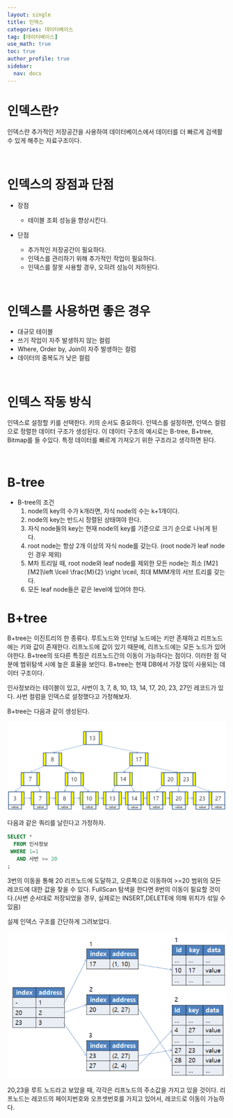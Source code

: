 ```yaml
---
layout: single
title: 인덱스
categories: 데이터베이스
tag: [데이터베이스]
use_math: true
toc: true
author_profile: true
sidebar:
  nav: docs
---
```


# 인덱스란?

인덱스란 추가적인 저장공간을 사용하여 데이터베이스에서 데이터를 더 빠르게 검색활 수 있게 해주는 자료구조이다.

<br>

# 인덱스의 장점과 단점

- 장점
  - 테이블 조회 성능을 향상시킨다.

- 단점
  - 추가적인 저장공간이 필요하다.
  - 인덱스를 관리하기 위해 추가적인 작업이 필요하다.
  - 인덱스를 잘못 사용할 경우, 오히려 성능이 저하된다.

<br>

# 인덱스를 사용하면 좋은 경우

- 대규모 테이블
- 쓰기 작업이 자주 발생하지 않는 컬럼
- Where, Order by, Join이 자주 발생하는 컬럼
- 데이터의 중복도가 낮은 컬럼

<br>

# 인덱스 작동 방식

인덱스로 설정할 키를 선택한다. 키의 순서도 중요하다. 인덱스를 설정하면, 인덱스 컬럼으로 정렬한 데이터 구조가 생성된다.
이 데이터 구조의 예시로는 B-tree, B+tree, Bitmap를 들 수있다. 특정 데이터를 빠르게 가져오기 위한 구조라고 생각하면 된다.

<br>

# B-tree

- B-tree의 조건
  1. node의 key의 수가 k개라면, 자식 node의 수는 k+1개이다. 
  2. node의 key는 반드시 정렬된 상태여야 한다. 
  3. 자식 node들의 key는 현재 node의 key를 기준으로 크기 순으로   나뉘게 된다. 
  4. root node는 항상 2개 이상의 자식 node를 갖는다. (root   node가 leaf node인 경우 제외) 
  5. M차 트리일 때, root node와 leaf node를 제외한 모든 node는   최소 ⌈M2⌉⌈M2⌉\left \lceil \frac{M}{2} \right \rceil, 최대   MMM개의 서브 트리를 갖는다. 
  6. 모든 leaf node들은 같은 level에 있어야 한다.

# B+tree

B+tree는 이진트리의 한 종류다. 루트노드와 인터널 노드에는 키만 존재하고 리프노드에는 키와 값이 존재한다. 리프노드에 값이 있기 때문에, 리프노드에는 모든 노드가 있어야한다.
B+tree의 또다른 특징은 리프노드간의 이동이 가능하다는 점이다. 이러한 점 덕분에 범위탐색 시에 높은 효율을 보인다.
B+tree는 현재 DB에서 가장 많이 사용되는 데이터 구조이다.

인사정보라는 테이블이 있고, 사번이 3, 7, 8, 10, 13, 14, 17, 20, 23, 27인 레코드가 있다.
사번 컬럼을 인덱스로 설정했다고 가정해보자.

B+tree는 다음과 같이 생성된다.

![png](/assets/images/db/bptree.png)

다음과 같은 쿼리를 날린다고 가정하자.

```sql
SELECT *
  FROM 인사정보
 WHERE 1=1
   AND 사번 >= 20
;
```

3번의 이동을 통해 20 리프노드에 도달하고, 오른쪽으로 이동하여 >=20 범위의 모든 레코드에 대한 값을 찾을 수 있다.
FullScan 탐색을 한다면 8번의 이동이 필요할 것이다.(사번 순서대로 저장되었을 경우, 실제로는 INSERT,DELETE에 의해 위치가 섞일 수 있음)

실제 인덱스 구조를 간단하게 그려보았다.

![png](/assets/images/db/index.png)

20,23을 루트 노드라고 보았을 때, 각각은 리프노드의 주소값을 가지고 있을 것이다. 리프노드는 레코드의 페이지번호와 오프셋번호를 가지고 있어서, 레코드로 이동이 가능하다.
